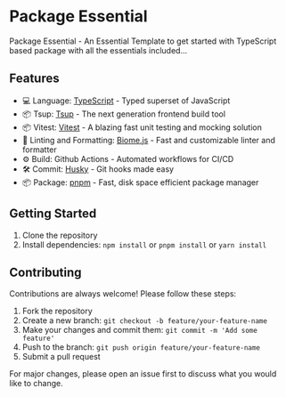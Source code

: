 # Package Essential

Package Essential - An Essential Template to get started with TypeScript based package with all the essentials included...

## Features

- 💻 Language: [TypeScript](https://www.typescriptlang.org/) - Typed superset of JavaScript
- 📦 Tsup: [Tsup](https://github.com/egoist/tsup) - The next generation frontend build tool
- 📦 Vitest: [Vitest](https://vitest.dev/) - A blazing fast unit testing and mocking solution
- 🧹 Linting and Formatting: [Biome.js](https://biomejs.dev/) - Fast and customizable linter and formatter
- ⚙️ Build: Github Actions - Automated workflows for CI/CD
- 🛠 Commit: [Husky](https://typicode.github.io/husky/) - Git hooks made easy
- 📦 Package: [pnpm](https://pnpm.io/) - Fast, disk space efficient package manager

## Getting Started

1. Clone the repository
2. Install dependencies: `npm install` or `pnpm install` or `yarn install`

## Contributing

Contributions are always welcome! Please follow these steps:

1. Fork the repository
2. Create a new branch: `git checkout -b feature/your-feature-name`
3. Make your changes and commit them: `git commit -m 'Add some feature'`
4. Push to the branch: `git push origin feature/your-feature-name`
5. Submit a pull request

For major changes, please open an issue first to discuss what you would like to change.
